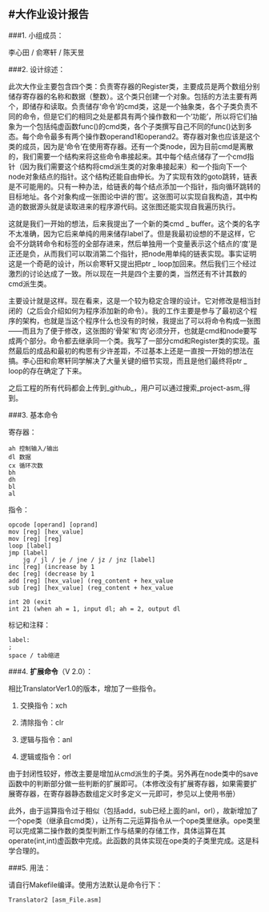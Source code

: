 #大作业设计报告
-------------------------------------------

###1. 小组成员：

李心田 / 俞寒轩 / 陈天昱

###2. 设计综述：

此次大作业主要包含四个类：负责寄存器的Register类，主要成员是两个数组分别储存寄存器的名称和数据（整数）。这个类只创建一个对象。包括的方法主要有两个，即储存和读取。负责储存‘命令’的cmd类，这是一个抽象类，各个子类负责不同的命令，但是它们的相同之处是都具有两个操作数和一个‘功能’，所以将它们抽象为一个包括纯虚函数func()的cmd类，各个子类撰写自己不同的func()达到多态。每个命令最多有两个操作数operand1和operand2。寄存器对象也应该是这个类的成员，因为是‘命令’在使用寄存器。还有一个类node，因为目前cmd是离散的，我们需要一个结构来将这些命令串接起来。其中每个结点储存了一个cmd指针（因为我们需要这个结构将cmd派生类的对象串接起来）和一个指向下一个node对象结点的指针。这个结构还能自由伸长。为了实现有效的goto跳转，链表是不可能用的。只有一种办法，给链表的每个结点添加一个指针，指向循环跳转的目标地址。各个对象构成一张图论中讲的‘图’。这张图可以实现自我构造，其中构造的数据源头就是读取进来的程序源代码。这张图还能实现自我遍历执行。

这就是我们一开始的想法，后来我提出了一个新的类cmd _ buffer。这个类的名字不太准确，因为它后来单纯的用来储存label了。但是我最初设想的不是这样，它会不分跳转命令和标签的全部存进来，然后单独用一个变量表示这个结点的‘度’是正还是负，从而我们可以取消第二个指针，把node用单纯的链表实现。事实证明这是一个奇葩的设计，所以俞寒轩又提出把ptr _ loop加回来。然后我们三个经过激烈的讨论达成了一致。所以现在一共是四个主要的类，当然还有不计其数的cmd派生类。

主要设计就是这样。现在看来，这是一个较为稳定合理的设计。它对修改是相当封闭的（之后会介绍如何为程序添加新的命令）。我的工作主要是参与了最初这个程序的架构，也就是当这个程序什么也没有的时候，我提出了可以将命令构成一张图——而且为了便于修改，这张图的‘骨架’和‘肉’必须分开，也就是cmd和node要写成两个部分。命令都去继承同一个类。我写了一部分cmd和Register类的实现。虽然最后的成品和最初的构思有少许差距，不过基本上还是一直按一开始的想法在搞。李心田和俞寒轩同学解决了大量关键的细节实现，而且是他们最终将ptr _ loop的存在确定了下来。

之后工程的所有代码都会上传到_github_，用户可以通过搜索_project-asm_得到。

###3. 基本命令

寄存器：

	ah 控制输入/输出
	dl 数据
	cx 循环次数
	bh
	dh
	bl
	al


指令：

	opcode [operand] [oprand]
	mov [reg] [hex_value]
	mov [reg] [reg]
	loop [label]
	jmp [label]
		jg / jl / je / jne / jz / jnz [label]
	inc [reg] (increase by 1
	dec [reg] (decrease by 1
	add [reg] [hex_value] (reg_content + hex_value
	sub [reg] [hex_value] (reg_content + hex_value

	int 20 (exit
	int 21 (when ah = 1, input dl; ah = 2, output dl
	

标记和注释：

	label: 
	;
	space / tab缩进



###4. **扩展命令**（V 2.0）：

相比TranslatorVer1.0的版本，增加了一些指令。

1. 交换指令：xch

2. 清除指令：clr

3. 逻辑与指令：anl

4. 逻辑或指令：orl

由于封闭性较好，修改主要是增加从cmd派生的子类。另外再在node类中的save函数中的判断部分做一些判断的扩展即可。（本修改没有扩展寄存器，如果需要扩展寄存器，在寄存器静态数组定义时多定义一元即可，参见以上使用书册）

此外，由于运算指令过于相似（包括add，sub已经上面的anl，orl），故新增加了一个ope类（继承自cmd类），让所有二元运算指令从一个ope类里继承。ope类里可以完成第二操作数的类型判断工作与结果的存储工作，具体运算在其operate(int,int)虚函数中完成。此函数的具体实现在ope类的子类里完成。这是科学合理的。

###5. 用法：

请自行Makefile编译。使用方法默认是命令行下：

	Translator2 [asm_File.asm]